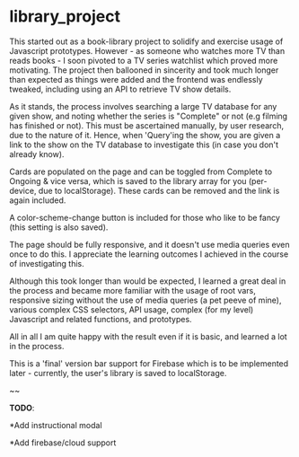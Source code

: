 # library_project



This started out as a book-library project to solidify and exercise usage of Javascript prototypes. However - as someone who watches more TV than reads books - I soon pivoted to a TV series watchlist which proved more motivating. The project then ballooned in sincerity and took much longer than expected as things were added and the frontend was endlessly tweaked, including using an API to retrieve TV show details.

As it stands, the process involves searching a large TV database for any given show, and noting whether the series is "Complete" or not (e.g filming has finished or not). This must be ascertained manually, by user research, due to the nature of it. Hence, when 'Query'ing the show, you are given a link to the show on the TV database to investigate this (in case you don't already know). 

Cards are populated on the page and can be toggled from Complete to Ongoing & vice versa, which is saved to the library array for you (per-device, due to localStorage). These cards can be removed and the link is again included.

A color-scheme-change button is included for those who like to be fancy (this setting is also saved).

The page should be fully responsive, and it doesn't use media queries even once to do this. I appreciate the learning outcomes I achieved in the course of investigating this.

Although this took longer than would be expected, I learned a great deal in the process and became more familiar with the usage of root vars, responsive sizing without the use of media queries (a pet peeve of mine), various complex CSS selectors, API usage, complex (for my level) Javascript and related functions, and prototypes.

All in all I am quite happy with the result even if it is basic, and learned a lot in the process.

This is a 'final' version bar support for Firebase which is to be implemented later - currently, the user's library is saved to localStorage.


~~

**TODO**: 

*Add instructional modal

*Add firebase/cloud support
